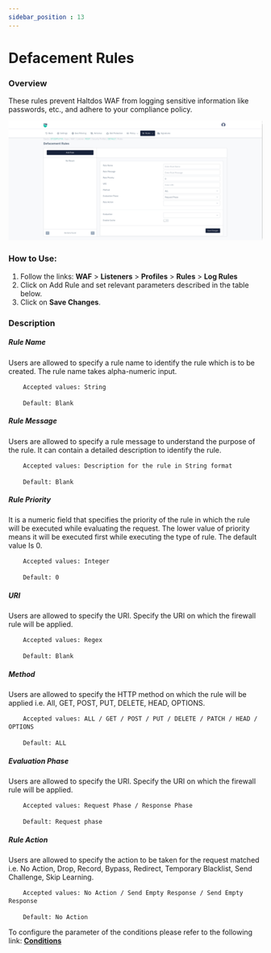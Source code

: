 ```yaml
---
sidebar_position : 13
---
```

# Defacement Rules
   
### Overview
   
These rules prevent Haltdos WAF from logging sensitive information like passwords, etc., and adhere to your compliance policy.  

![Log Rules](/img/waf/v8/docs/defacementRule.png)
   
### How to Use:
1. Follow the links: **WAF** > **Listeners** > **Profiles** > **Rules** > **Log Rules**
2. Click on Add Rule and set relevant parameters described in the table below.
3. Click on **Save Changes**.
   
### Description

##### **Rule Name**
Users are allowed to specify a rule name to identify the rule which is to be created. The rule name takes alpha-numeric input.

```
    Accepted values: String

    Default: Blank  
```


##### **Rule Message**
Users are allowed to specify a rule message to understand the purpose of the rule. It can contain a detailed description to identify the rule.

```
    Accepted values: Description for the rule in String format

    Default: Blank  
```


##### **Rule Priority**
It is a numeric field that specifies the priority of the rule in which the rule will be executed while evaluating the request. The lower value of priority means it will be executed first while executing the type of rule. The default value Is 0. 

```
    Accepted values: Integer

    Default: 0  
```


##### **URI**
Users are allowed to specify the URI. Specify the URI on which the firewall rule will be applied.

```
    Accepted values: Regex

    Default: Blank  
```


##### **Method**
Users are allowed to specify the HTTP method on which the rule will be applied i.e. All, GET, POST, PUT, DELETE, HEAD, OPTIONS.

```
    Accepted values: ALL / GET / POST / PUT / DELETE / PATCH / HEAD / OPTIONS

    Default: ALL  
```


##### **Evaluation Phase**
Users are allowed to specify the URI. Specify the URI on which the firewall rule will be applied.

```
    Accepted values: Request Phase / Response Phase

    Default: Request phase  
```


##### **Rule Action**
Users are allowed to specify the action to be taken for the request matched i.e. No Action, Drop, Record, Bypass, Redirect, Temporary Blacklist, Send Challenge, Skip Learning.

```
    Accepted values: No Action / Send Empty Response / Send Empty Response

    Default: No Action  
```

To configure the parameter of the conditions please refer to the following link: [**Conditions**](/cloud/waf/listener/profiles/rules/ruleCond)